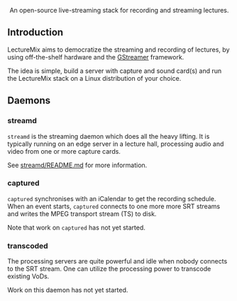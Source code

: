 <p align="center">
	An open-source live-streaming stack for recording and streaming lectures.
</p>

## Introduction

LectureMix aims to democratize the streaming and recording of lectures, by using
off-the-shelf hardware and the [GStreamer](https://gstreamer.freedesktop.org/)
framework.

The idea is simple, build a server with capture and sound card(s) and run the
LectureMix stack on a Linux distribution of your choice.

## Daemons

### streamd

`streamd` is the streaming daemon which does all the heavy lifting. It is typically running on
an edge server in a lecture hall, processing audio and video from one or more capture cards.

See [streamd/README.md](streamd/README.md) for more information.

### captured

`captured` synchronises with an iCalendar to get the recording schedule. When an
event starts, `captured` connects to one more more SRT streams and writes the
MPEG transport stream (TS) to disk.

Note that work on `captured` has not yet started.

### transcoded

The processing servers are quite powerful and idle when nobody connects to the SRT stream. One can utilize the processing power to transcode existing VoDs.

Work on this daemon has not yet started.
